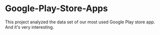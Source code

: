 # Google-Play-Store-Apps
This project analyzed the data set of our most used Google Play store app. And it's very interesting.
